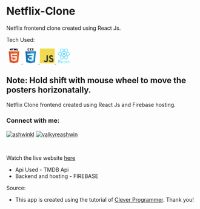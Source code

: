# Netflix-Clone
Netflix frontend clone created using React Js. 

Tech Used:
<p align="left">
  <a href="https://www.w3.org/html/" target="_blank" rel="noreferrer"> <img src="https://raw.githubusercontent.com/devicons/devicon/master/icons/html5/html5-original-wordmark.svg" alt="html5" width="40" height="40"/> </a>
  <a href="https://www.w3schools.com/css/" target="_blank" rel="noreferrer"> <img src="https://raw.githubusercontent.com/devicons/devicon/master/icons/css3/css3-original-wordmark.svg" alt="css3" width="40" height="40"/> </a>
  <a href="https://developer.mozilla.org/en-US/docs/Web/JavaScript" target="_blank" rel="noreferrer"> <img src="https://raw.githubusercontent.com/devicons/devicon/master/icons/javascript/javascript-original.svg" alt="javascript" width="40" height="40"/> </a>
  <a href="https://reactjs.org/" target="_blank" rel="noreferrer"> <img src="https://raw.githubusercontent.com/devicons/devicon/master/icons/react/react-original-wordmark.svg" alt="react" width="40" height="40"/> </a> </p>
<h2> Note: Hold shift with mouse wheel to move the posters horizonatally.</h2>
Netflix Clone frontend created using React Js and Firebase hosting.
<br/>
<h3 align="left">Connect with me:</h3>
<p align="left">
<a href="https://linkedin.com/in/ashwinkl" target="blank"><img align="center" src="https://raw.githubusercontent.com/rahuldkjain/github-profile-readme-generator/master/src/images/icons/Social/linked-in-alt.svg" alt="ashwinkl" height="30" width="40" /></a>
<a href="https://instagram.com/valkyreashwin" target="blank"><img align="center" src="https://raw.githubusercontent.com/rahuldkjain/github-profile-readme-generator/master/src/images/icons/Social/instagram.svg" alt="valkyreashwin" height="30" width="40" /></a>
</p>
<br/>

Watch the live website [here](https://netflix-clone-valk.web.app/)

- Api Used - TMDB Api
- Backend and hosting - FIREBASE

Source:
- This app is created using the tutorial of [Clever Programmer](https://www.youtube.com/c/CleverProgrammer). Thank you!
